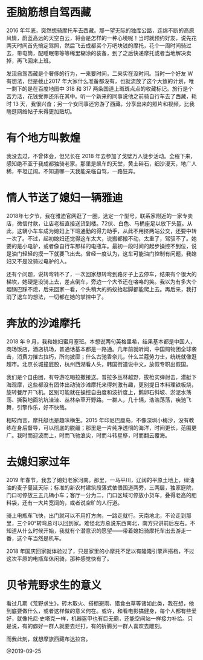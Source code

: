 # 歪脑筋想自驾西藏

2016 年年底，突然想骑摩托车去西藏。那一望无际的独库公路，连绵不断的高原风情，蔚蓝高远的天空白云，将会是怎样的一种心境呢！当时就预约好友，说先花两天时间首先搞定驾照，然后飞去成都买个万吧块钱的摩托，花个一周时间骑过去，带电筒，配睡眠带等等稀里糊涂的装备，到了之后快递摩托或者当地解决卖掉，再飞回来上班。

发现自驾西藏是个奢侈的行为，一来要时间，二来实在没时间。当时一个好友 W 有想法，但是截止2017 年大家什么准备都没有，也就流放了这个大致的计划，唯一剩下的是在百度地图中 318 和 317 两条国道上斑斑点点的收藏标记。旅行是个苦力活，花钱受罪还乐在其中。听一个新来的同事说他之前骑自行车去了西藏，耗时 13 天，我很兴奋；另一个女同事还穷游了西藏，分享出来的照片和视频，比我瞎逛网络帖子来得更加贴切。

# 有个地方叫敦煌

我没去过，不曾体会，但兄长在 2018 年去参加了戈壁万人徒步活动。全程下来，感知绝不亚于我成都独骑老家。那里是飙车的天堂，黄土碎石，细沙漫天，地广人稀，平坦辽阔。不知道哪一天我能亲临自驾，一路狂奔。

# 情人节送了媳妇一辆雅迪
2018年七夕节，我在雅迪官网逛了一圈，选定一个型号，联系家附近的一家专卖店，微信付款，让店老板直接送货到楼。72伏、白色、马桶座足以放下头盔。从此，这辆小车车成为媳妇上下班通勤的得力助手，从此不用挤两站公交，还要中转一次了。不过，起初媳妇还觉得这车太大，说搬都搬不动，太重了，驾驭不了。她要的是小电驴，或者像自行车那样的电瓶车。最初一段时间的起步操控不到位，说是油门轻轻的摸一下就要飞出去。曾经一度认为，这车可能油门控制有问题，我媳妇又不是没骑过电驴的人。

还有个问题，说转弯转不了，一次回家想转弯到路牙子上去停车，结果有个很大的梯坎，她硬是没骑上去，差点倒车，旁边一个大爷还在咯咯的笑。我以为有多大个烟锅巴踩不熄，后来回家一看，个头稍大的蚂蚁抬起脚都能爬上去。再后来，我打消了退车的想法，一切都在她的掌控中了。

# 奔放的沙滩摩托

2018 年 9 月，我和媳妇蜜月塞班。本想说两句英格里希，结果基本都是中国人，商场饭店，酒店机场，普通话基本都是一路通。几年前就听闻，中国购物团全球袭击，消费力摧古拉朽，所向披靡；什么古驰香奈儿，什么兰蔻劳力士，统统就像逛超市。北京长城撞屁股，杭州西湖看人头，韩国街道说中文，放假专职出假国。

我们是个自由团，有导游吃喝拉撒接送。普拉多丛林越野，拔枪实弹射击，潜艇下海观摩，这些都没有团体出动骑沙滩摩托来得刺激有趣，更别提日本料理铁板烧，旋转餐厅开飞机。区别可能就在操控自由度和波折度上，鹅卵石斜坡、淤泥水荡荡、撕裂地面坑坑洼洼、丛林杂草开野路。一群人，几十辆，浩浩荡荡，疾驰飞舞，引擎作乐，好不快哉。

相较而言，摩托艇也是趣味横生。2015 年印尼巴厘岛，不像深圳小梅沙，没有教练在身后督导，可以彻底的脱缰；那里是一片纯净透彻的海洋，时间更长，范围更广。我时而迎波而上，时而飞驰浪尖，时而斗转星移，时而翻云覆海。

# 去媳妇家过年

2019 年春节，我去了媳妇老家河南。那里，一马平川，辽阔的平原土地上，绿油油的麦子蔓延天际；标准的新农村建筑段落式依偎国道两旁，三两层，独家庭院，门口可停放三五几辆小车；客厅一分为二，门口区域可停放小货车，叠得老高的肥料袋，还有一大片宽阔的，或者说空旷的人行道。

骑上电瓶车飞快，出门就可以不用打方向，一路走就行。天南地北，不论走到那里，三个90°转弯总可以回到家。难怪北方总说东西南北，南方只讲前后左右。不知道从什么时候开始，我就有个潜意识的愿望——带着媳妇骑摩托车出去游走一番，这个车当然是机车。

2018 年国庆回家就体验过了，只是家里的小摩托不足以有隆隆引擎声搭档，不过这次平原的电瓶车休闲骑，那种感觉快有了。

# 贝爷荒野求生的意义

看过几期《荒野求生》，砖木取火、搭棚避雨、猎食虫草等诸如此类，我在想，他到底要做什么，或者这样做的意义何在。或许，和看电影搞健身，每个人都有些爱好，就像托尼·史塔克一样，机器盔甲也有巨无霸，还能空间站一样接力补给。只是说，有的癖好一群人就要去烂打，有的折腾另一群人喜欢去雕刻。

而我此刻，就想摩旅西藏布达拉宫。

@2019-09-25
